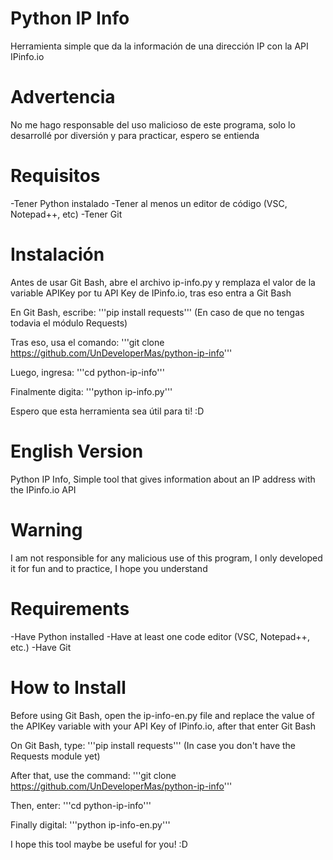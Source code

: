 # Python IP Info
Herramienta simple que da la información de una dirección IP con la API IPinfo.io 

# Advertencia
No me hago responsable del uso malicioso de este programa, solo lo desarrollé por diversión y 
para practicar, espero se entienda

# Requisitos
-Tener Python instalado
-Tener al menos un editor de código (VSC, Notepad++, etc)
-Tener Git

# Instalación 
Antes de usar Git Bash, abre el archivo ip-info.py y remplaza el valor de la variable APIKey por tu API Key de 
IPinfo.io, tras eso entra a Git Bash

En Git Bash, escribe: 
'''pip install requests'''
(En caso de que no tengas todavia el módulo Requests)

Tras eso, usa el comando:
'''git clone https://github.com/UnDeveloperMas/python-ip-info'''

Luego, ingresa: 
'''cd python-ip-info'''

Finalmente digita:
'''python ip-info.py'''

Espero que esta herramienta sea útil para ti! :D



# English Version
Python IP Info, Simple tool that gives information about an IP address with the IPinfo.io API 

# Warning
I am not responsible for any malicious use of this program, I only developed it for fun and 
to practice, I hope you understand

# Requirements
-Have Python installed
-Have at least one code editor (VSC, Notepad++, etc.)
-Have Git

# How to Install
Before using Git Bash, open the ip-info-en.py file and replace the value of the APIKey variable with your API Key of
IPinfo.io, after that enter Git Bash

On Git Bash, type: 
'''pip install requests'''
(In case you don't have the Requests module yet)

After that, use the command:
'''git clone https://github.com/UnDeveloperMas/python-ip-info'''

Then, enter: 
'''cd python-ip-info'''

Finally digital:
'''python ip-info-en.py'''

I hope this tool maybe be useful for you! :D
